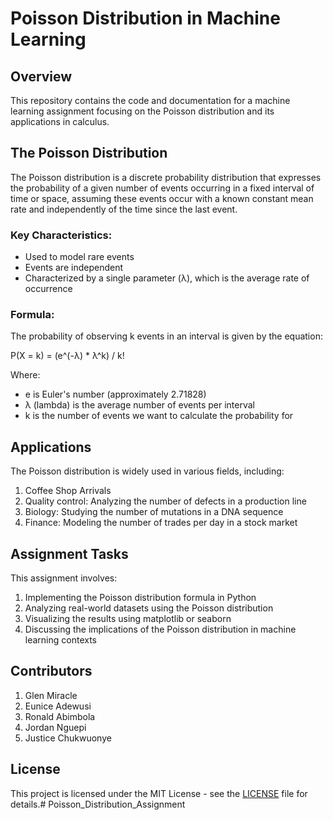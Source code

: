 # Poisson Distribution in Machine Learning

## Overview
This repository contains the code and documentation for a machine learning assignment focusing on the Poisson distribution and its applications in calculus.

## The Poisson Distribution

The Poisson distribution is a discrete probability distribution that expresses the probability of a given number of events occurring in a fixed interval of time or space, assuming these events occur with a known constant mean rate and independently of the time since the last event.

### Key Characteristics:
- Used to model rare events
- Events are independent
- Characterized by a single parameter (λ), which is the average rate of occurrence

### Formula:
The probability of observing k events in an interval is given by the equation:

P(X = k) = (e^(-λ) * λ^k) / k!

Where:
- e is Euler's number (approximately 2.71828)
- λ (lambda) is the average number of events per interval
- k is the number of events we want to calculate the probability for

## Applications

The Poisson distribution is widely used in various fields, including:

1. Coffee Shop Arrivals
2. Quality control: Analyzing the number of defects in a production line
3. Biology: Studying the number of mutations in a DNA sequence
4. Finance: Modeling the number of trades per day in a stock market

## Assignment Tasks

This assignment involves:

1. Implementing the Poisson distribution formula in Python
2. Analyzing real-world datasets using the Poisson distribution
3. Visualizing the results using matplotlib or seaborn
4. Discussing the implications of the Poisson distribution in machine learning contexts

## Contributors

1. Glen Miracle
2. Eunice Adewusi
3. Ronald Abimbola
4. Jordan Nguepi
5. Justice Chukwuonye

   

## License

This project is licensed under the MIT License - see the [LICENSE](LICENSE) file for details.# Poisson_Distribution_Assignment
